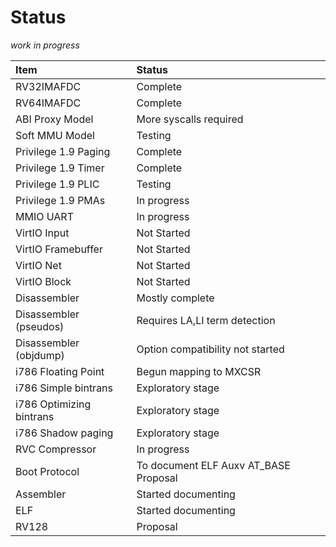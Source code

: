 Status
====================

_work in progress_

Item                     | Status
:------------------      | :---------------
RV32IMAFDC               | Complete
RV64IMAFDC               | Complete
ABI Proxy Model          | More syscalls required
Soft MMU Model           | Testing
Privilege 1.9 Paging     | Complete
Privilege 1.9 Timer      | Complete
Privilege 1.9 PLIC       | Testing
Privilege 1.9 PMAs       | In progress
MMIO UART                | In progress
VirtIO Input             | Not Started
VirtIO Framebuffer       | Not Started
VirtIO Net               | Not Started
VirtIO Block             | Not Started
Disassembler             | Mostly complete
Disassembler (pseudos)   | Requires LA,LI term detection
Disassembler (objdump)   | Option compatibility not started
i786 Floating Point      | Begun mapping to MXCSR
i786 Simple bintrans     | Exploratory stage
i786 Optimizing bintrans | Exploratory stage
i786 Shadow paging       | Exploratory stage
RVC Compressor           | In progress
Boot Protocol            | To document ELF Auxv AT_BASE Proposal
Assembler                | Started documenting
ELF                      | Started documenting
RV128                    | Proposal

